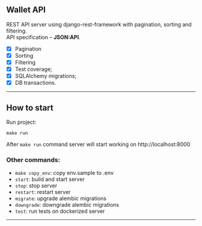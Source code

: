 ## Wallet API

REST API server using django-rest-framework with pagination, sorting and filtering.<br>
API specification – <strong>JSON:API</strong>.

- [x] Pagination
- [x] Sorting
- [x] Filtering
- [x] Test coverage;
- [x] SQLAlchemy migrations;
- [x] DB transactions.
---

## How to start

Run project:
```shell
make run
```
After `make run` command server will start working on http://localhost:8000

### Other commands:
* `make copy_env`:  copy env.sample to .env
* `start`: build and start server
* `stop`:  stop server
* `restart`: restart server
* `migrate`: upgrade alembic migrations
* `downgrade`: downgrade alembic migrations
* `test`: run tests on dockerized server

---


